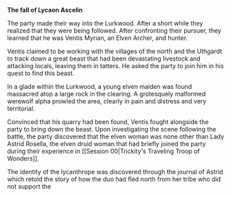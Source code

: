 **The fall of Lycaon Ascelin**

The party made their way into the Lurkwood. After a short while they realized that they were being followed. 
After confronting their pursuer, they learned that he was Ventis Myrian, an Elven Archer, and hunter.

Ventis claimed to be working with the villages of the north and the Uthgardt to track down a great beast that had been devastating livestock and attacking locals, leaving them in tatters.
He asked the party to join him in his quest to find this beast.

In a glade within the Lurkwood, a young elven maiden was found massacred atop a large rock in the clearing. A grotesquely malformed werewolf alpha prowled the area, clearly in pain and distress and very territorial. 

Convinced that his quarry had been found, Ventis fought alongside the party to bring down the beast. Upon investigating the scene following the battle, the party discovered that the elven woman was none other than Lady Astrid Rosella, the elven druid woman that had briefly joined the party during their experience in [[Session 00|Trickity's Traveling Troop of Wonders]]. 

The identity of the lycanthrope was discovered through the journal of Astrid which retold the story of how the duo had fled north from her tribe who did not support the 


